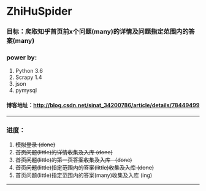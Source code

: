 # ZhiHuSpider

### 目标：爬取知乎首页前x个问题(many)的详情及问题指定范围内的答案(many)

### power by:
1. Python 3.6
2. Scrapy 1.4
3. json
4. pymysql

#### 博客地址：http://blog.csdn.net/sinat_34200786/article/details/78449499
---
### 进度：
1. ~~模拟登录  (done)~~
2. ~~首页问题(little)的详情收集及入库  (done)~~
3. ~~首页问题(little)的第一页答案收集及入库  （done)~~
4. ~~首页问题(little)指定范围内的答案(little)收集及入库  (done)~~
5. 首页问题(little)指定范围内的答案(many)收集及入库  (ing)

---
